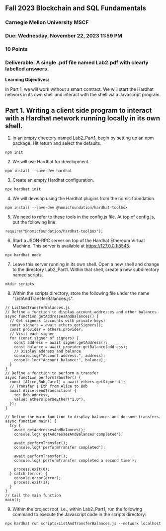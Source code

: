 ##  Fall 2023 Blockchain and SQL Fundamentals
### Carnegie Mellon University MSCF
### Due: Wednesday, November 22, 2023 11:59 PM
### 10 Points
### Deliverable: A single .pdf file named Lab2.pdf with clearly labelled answers.

**Learning Objectives:**

In Part 1, we will work without a smart contract. We will start the Hardhat
network in its own shell and interact with the shell via a Javascript program.

## Part 1. Writing a client side program to interact with a Hardhat network running locally in its own shell.

1. In an empty directory named Lab2_Part1, begin by setting up an npm package. Hit return and select the defaults.
```
npm init     
```
2. We will use Hardhat for development.

```
npm install --save-dev hardhat
```
3. Create an empty Hardhat configuration.
```
npx hardhat init     
```
4. We will develop using the Hardhat plugins from the nomic foundation.
```
npm install --save-dev @nomicfoundation/hardhat-toolbox
```
5. We need to refer to these tools in the config.js file. At top of config.js, put the following line:
```
require("@nomicfoundation/hardhat-toolbox");
```
6. Start a JSON-RPC server on top of the Hardhat Ethereum Virtual Machine. This
server is available at https://127.0.0.1:8545.
```
npx hardhat node
```
7. Leave this server running in its own shell. Open a new shell and change to the directory Lab2_Part1. Within that shell, create a new subdirectory named scripts.
```
mkdir scripts
```

8. Within the scripts directory, store the following file under the name "ListAndTransferBalances.js".

```
// ListAndTransferBalances.js
// Define a function to display account addresses and ether balances
async function getAddressesAndBalances() {
  // Get signers (accounts with private keys)
  const signers = await ethers.getSigners();
  const provider = ethers.provider;
  // Visit each signer
  for (const signer of signers) {
    const address = await signer.getAddress();
    const balance = await provider.getBalance(address);
    // Display address and balance
    console.log("Account address:", address);
    console.log("Account balance:", balance);
  }
}
// Define a function to perform a transfer
async function performTransfer() {
  const [Alice,Bob,Carol] = await ethers.getSigners();
  // Transfer 1 Eth from Alice to Bob
  await Alice.sendTransaction( {
    to: Bob.address,
    value: ethers.parseEther("1.0"),
  });
}

// Define the main function to display balances and do some transfers.
async function main() {
  try {
    await getAddressesAndBalances();
    console.log('getAddressesAndBalances completed');

    await performTransfer();
    console.log('performTransfer completed');

    await performTransfer();
    console.log('performTransfer completed a second time');

    process.exit(0);
  } catch (error) {
    console.error(error);
    process.exit(1);
  }
}
// Call the main function
main();
```
9. Within the project root, i.e., within Lab2_Part1, run the following command
to execute the Javascript code in the scripts directory:
```
npx hardhat run scripts/ListAndTransferBalances.js --network localhost
```

